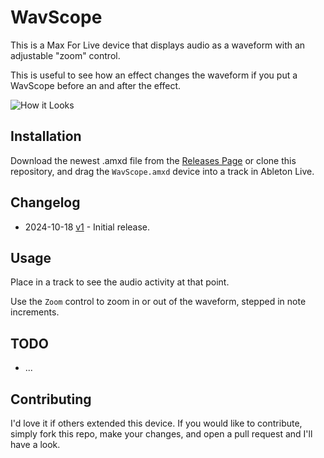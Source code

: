 # WavScope

This is a Max For Live device that displays audio as a waveform with an adjustable "zoom" control.

This is useful to see how an effect changes the waveform if you put a WavScope before an and after the effect.

![How it Looks](images/device.gif)

## Installation

Download the newest .amxd file from the [Releases Page](https://github.com/zsteinkamp/m4l-WavScope/releases) or clone this repository, and drag the `WavScope.amxd` device into a track in Ableton Live.

## Changelog

* 2024-10-18 [v1](https://github.com/zsteinkamp/m4l-WavScope/releases/download/v1/WavScope-v1.amxd) - Initial release.

## Usage

Place in a track to see the audio activity at that point.

Use the `Zoom` control to zoom in or out of the waveform, stepped in note increments.

## TODO

* ...

## Contributing

I'd love it if others extended this device. If you would like to contribute, simply fork this repo, make your changes, and open a pull request and I'll have a look.
